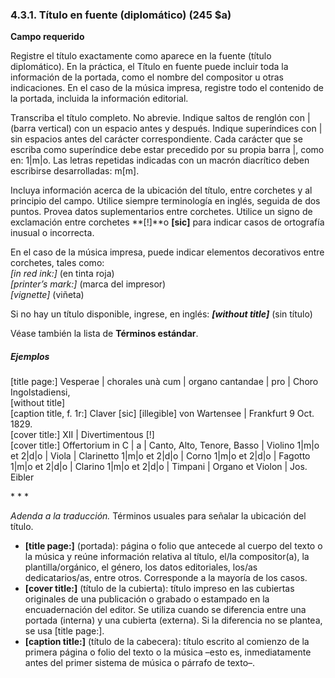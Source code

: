 ### 4.3.1. Título en fuente (diplomático) (245 $a)

**Campo requerido**

Registre el título exactamente como aparece en la fuente (título diplomático). En la práctica, el Título en fuente puede incluir toda la información de la portada, como el nombre del compositor u otras indicaciones. En el caso de la música impresa, registre todo el contenido de la portada, incluida la información editorial.

Transcriba el título completo. No abrevie. Indique saltos de renglón con | (barra vertical) con un espacio antes y después. Indique superíndices con | sin espacios antes del carácter correspondiente. Cada carácter que se escriba como superíndice debe estar precedido por su propia barra |, como en: 1|m|o. Las letras repetidas indicadas con un macrón diacrítico deben escribirse desarrolladas: m[m].

Incluya información acerca de la ubicación del título, entre corchetes y al principio del campo. Utilice siempre terminología en inglés, seguida de dos puntos. Provea datos suplementarios entre corchetes. Utilice un signo de exclamación entre corchetes **[!]**o **[sic]** para indicar casos de ortografía inusual o incorrecta.

En el caso de la música impresa, puede indicar elementos decorativos entre corchetes, tales como:  
_[in red ink:]_ (en tinta roja)  
_[printer’s mark:]_ (marca del impresor)  
_[vignette]_ (viñeta)

Si no hay un título disponible, ingrese, en inglés: _**[without title]**_ (sin título)

Véase también la lista de **Términos estándar**.

##### Ejemplos  
[title page:] Vesperae | chorales unà cum | organo cantandae | pro | Choro Ingolstadiensi,  
[without title]  
[caption title, f. 1r:] Claver [sic] [illegible] von Wartensee | Frankfurt 9 Oct. 1829.  
[cover title:] XII | Divertimentous [!]  
[cover title:] Offertorium in C | a | Canto, Alto, Tenore, Basso | Violino 1|m|o et 2|d|o | Viola | Clarinetto 1|m|o et 2|d|o | Corno 1|m|o et 2|d|o | Fagotto 1|m|o et 2|d|o | Clarino 1|m|o et 2|d|o | Timpani | Organo et Violon | Jos. Eibler

\* \* \*

*Adenda a la traducción.* Términos usuales para señalar la ubicación del título.

- **[title page:]** (portada): página o folio que antecede al cuerpo del texto o la música y reúne información relativa al título, el/la compositor(a), la plantilla/orgánico, el género, los datos editoriales, los/as dedicatarios/as, entre otros. Corresponde a la mayoría de los casos.
- **[cover title:]** (título de la cubierta): título impreso en las cubiertas originales de una publicación o grabado o estampado en la encuadernación del editor. Se utiliza cuando se diferencia entre una portada (interna) y una cubierta (externa). Si la diferencia no se plantea, se usa [title page:].
- **[caption title:]** (título de la cabecera): título escrito al comienzo de la primera página o folio del texto o la música –esto es, inmediatamente antes del primer sistema de música o párrafo de texto–.